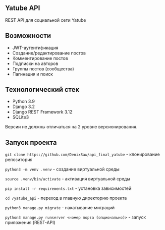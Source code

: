 ## Yatube API

REST API для социальной сети Yatube

## Возможности

- JWT-аутентификация
- Создание/редактирование постов
- Комментирование постов
- Подписки на авторов
- Группы постов (сообщества)
- Пагинация и поиск

## Технологический стек

- Python 3.9
- Django 3.2
- Django REST Framework 3.12
- SQLite3

Версии не должны отличаться на 2 уровне версионирования.

## Запуск проекта

``git clone https://github.com/DenixSaw/api_final_yatube`` - клонирование репозитория

``python3 -m venv .venv`` - создание виртуальной среды

``source .venv/bin/activate`` - активация виртуальной среды

``pip install -r requirements.txt`` - установка зависимостей

``cd /yatube_api`` - переход в главную директорию проекта

``python3 manage.py migrate`` - накатывание миграций

``python3 manage.py runserver <номер порта (опционально)>`` - запуск приложения (REST-API)

